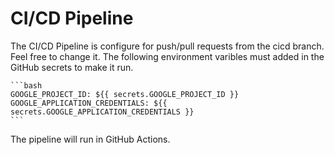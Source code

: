 # CI/CD Pipeline

The CI/CD Pipeline is configure for push/pull requests from the cicd branch. Feel free to change it. The following environment varibles must added in the GitHub secrets to make it run.

    ```bash
    GOOGLE_PROJECT_ID: ${{ secrets.GOOGLE_PROJECT_ID }}
    GOOGLE_APPLICATION_CREDENTIALS: ${{ secrets.GOOGLE_APPLICATION_CREDENTIALS }}
    ```

The pipeline will run in GitHub Actions.
